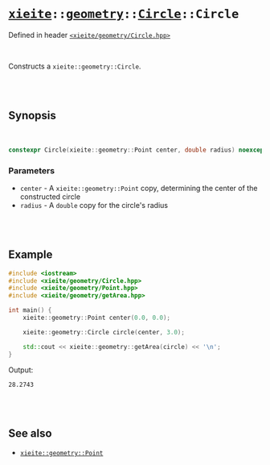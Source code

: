 # [`xieite`](../../../README.md)`::`[`geometry`](../../../docs/geometry.md)`::`[`Circle`](../../../docs/geometry/Circle.md)`::Circle`
Defined in header [`<xieite/geometry/Circle.hpp>`](../../../include/xieite/geometry/Circle.hpp)

<br/>

Constructs a `xieite::geometry::Circle`.

<br/><br/>

## Synopsis

<br/>

```cpp
constexpr Circle(xieite::geometry::Point center, double radius) noexcept;
```
### Parameters
- `center` - A `xieite::geometry::Point` copy, determining the center of the constructed circle
- `radius` - A `double` copy for the circle's radius

<br/><br/>

## Example
```cpp
#include <iostream>
#include <xieite/geometry/Circle.hpp>
#include <xieite/geometry/Point.hpp>
#include <xieite/geometry/getArea.hpp>

int main() {
	xieite::geometry::Point center(0.0, 0.0);

	xieite::geometry::Circle circle(center, 3.0);

	std::cout << xieite::geometry::getArea(circle) << '\n';
}
```
Output:
```
28.2743
```

<br/><br/>

## See also
- [`xieite::geometry::Point`](../../../docs/geometry/Point.md)
